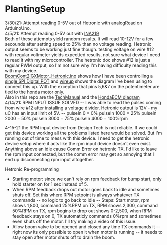 # PlantingSetup  
3/30/21: Attempt reading 0-5V out of Hetronic with analogRead on ArduinoUno.  
4/5/21: Attempt reading 0-5V out with [INA219](https://www.amazon.com/dp/B08GZ7TVDD/ref=cm_sw_em_r_mt_dp_APBJY67PNXEXGWCZ6ACT?_encoding=UTF8&psc=1)  
Both of these attempts yield random results. It will read 10-12V for a few secounds after setting speed to 25% than no voltage reading. Hetronic output seems to be working just fine though. testing voltage on wire #12 with regular voltmeter yields expectted results, not sure what device I need to read it with my microcontroller. The hetronic doc shows #12 is just a regular PWM output, so I'm not sure why I'm having difficulty reading this with my device.  
[BoomCont2IGXMotor_Hetronic.ino](https://github.com/lsfarm/PlantingSetup/blob/main/BoomCont2IGXMotor_Hetronic.ino) shows how I have been controlling a [single SPI Digital POT](https://github.com/lsfarm/PlantingSetup/blob/main/microchipdigpot.pdf) and [wireup](https://github.com/lsfarm/PlantingSetup/blob/main/wireup.jpg) shows the diagram I've been using to connect this up. With the exception that pins 5,6&7 on the potentimeter are tied to the honda motor only.  
Also in this repo are the [TechManual](https://github.com/lsfarm/PlantingSetup/blob/main/igx390_tech_manual.pdf) and the [HondaECM diagram](https://github.com/lsfarm/PlantingSetup/blob/main/hondaecm_z8ra%20circuit.pdf)  
4/14/21: RPM INPUT ISSUE SOLVED -- I was able to read the pulses coming from wire #12 after installing a voltage divider. Hetronic output is 12V - my uC has an input limit of 5V. -- pulseIn 0 = 0% pulseIn 1000 = 25% pulseIn 2000 = 50% pulseIn 3000 = 75% pulseIn 4000 = 100%rpm  


4-15-21 the RPM input device from Design Tech is not reliable. If we could get this device working all the problems listed here would be solved. But I'm running out of time to mess with this device. I need to get the hetronic device setup where it acts like the rpm input device doesn't even exist. Anything above an idle cause Comm Error on hetronic TX. I'd like to leave the rpm input connected, but the comm error may get so annoying that I end up disconnecting rpm input altogether.  

Hetronic Re-programming  
- Starting motor: since we can't rely on rpm feedback for bump start, only hold starter on for 1 sec instead of 5.  
- When RPM feedback drops out motor goes back to idle and sometimes shuts off. Set this where RPM setpoint is allways whatever TX commands -- no logic to go back to idle -- Steps: Start motor, rpm shows 1,800, command 25%RPM on TX, RPM shows 2,300, command 50%RPM on TX, rpm begins to drop out shows 0-2,500, when RPM feedback stays on 0, TX automaticly commands 0%rpm and sometimes even shuts off the motor. I'll try making a video of this issue.  
- Allow boom valve to be opened and closed any time TX commands it -- right now its only possible to open it when motor is running -- it needs to stay open after motor shuts off to drain the boom.  
